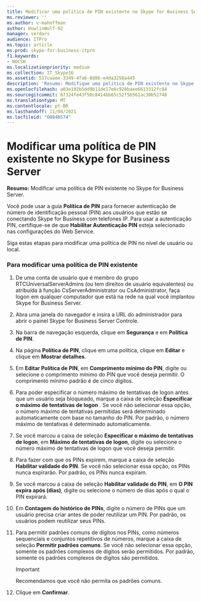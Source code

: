 ```yaml
---
title: Modificar uma política de PIN existente no Skype for Business Server
ms.reviewer: ''
ms.author: v-mahoffman
author: HowlinWolf-92
manager: serdars
audience: ITPro
ms.topic: article
ms.prod: skype-for-business-itpro
f1.keywords:
- NOCSH
ms.localizationpriority: medium
ms.collection: IT_Skype16
ms.assetid: 517caaee-3349-4fa6-8d86-e4da3258a445
description: 'Resumo: Modifique uma política de PIN existente no Skype for Business Server.'
ms.openlocfilehash: a03e192b5dd9b11de17e6c920baee6613312fc84
ms.sourcegitcommit: 67324fe43f50c8414bb65c52f5b561ac30b52748
ms.translationtype: MT
ms.contentlocale: pt-BR
ms.lasthandoff: 11/08/2021
ms.locfileid: "60848574"
---
```

# <a name="modify-an-existing-pin-policy-in-skype-for-business-server"></a>Modificar uma política de PIN existente no Skype for Business Server
 
**Resumo:** Modificar uma política de PIN existente no Skype for Business Server.
  
Você pode usar a guia **Política de PIN** para fornecer autenticação de número de identificação pessoal (PIN) aos usuários que estão se conectando Skype for Business com telefones IP. Para usar a autenticação PIN, certifique-se de que **Habilitar Autenticação PIN** esteja selecionado nas configurações do Web Service.
  
Siga estas etapas para modificar uma política de PIN no nível de usuário ou local. 
  
### <a name="to-modify-an-existing-pin-policy"></a>Para modificar uma política de PIN existente

1.  De uma conta de usuário que é membro do grupo RTCUniversalServerAdmins (ou tem direitos de usuário equivalentes) ou atribuída à função CsServerAdministrator ou CsAdministrator, faça logon em qualquer computador que está na rede na qual você implantou Skype for Business Server.
    
2. Abra uma janela do navegador e insira a URL do administrador para abrir o painel Skype for Business Server Controle. 
    
3. Na barra de navegação esquerda, clique em **Segurança** e em **Política de PIN**.
    
4. Na página **Política de PIN**, clique em uma política, clique em **Editar** e clique em **Mostrar detalhes**.
    
5. Em **Editar Política de PIN**, em **Comprimento mínimo do PIN**, digite ou selecione o comprimento mínimo do PIN que você deseja permitir. O comprimento mínimo padrão é de cinco dígitos.
    
6. Para poder especificar o número máximo de tentativas de logon antes que um usuário seja bloqueado, marque a caixa de seleção **Especificar o máximo de tentativas de logon** . Se você não selecionar essa opção, o número máximo de tentativas permitidas será determinado automaticamente com base no tamanho do PIN. Por padrão, o número máximo de tentativas é determinado automaticamente.
    
7. Se você marcou a caixa de seleção **Especificar o máximo de tentativas de logon**, em **Máximo de tentativas de logon**, digite ou selecione o número máximo de tentativas de logon que você deseja permitir.
    
8. Para fazer com que os PINs expirem, marque a caixa de seleção **Habilitar validade do PIN**. Se você não selecionar essa opção, os PINs nunca expirarão. Por padrão, os PINs nunca expiram.
    
9. Se você marcou a caixa de seleção **Habilitar validade do PIN**, em **O PIN expira após (dias)**, digite ou selecione o número de dias após o qual o PIN expirará.
    
10. Em **Contagem do histórico de PINs**, digite o número de PINs que um usuário precisa criar antes de poder reutilizar um PIN. Por padrão, os usuários podem reutilizar seus PINs.
    
11. Para permitir padrões comuns de dígitos nos PINs, como números sequenciais e conjuntos repetitivos de números, marque a caixa de seleção **Permitir padrões comuns**. Se você não selecionar essa opção, somente os padrões complexos de dígitos serão permitidos. Por padrão, somente os padrões complexos de dígitos são permitidos.
    
    > [!IMPORTANT]
    > Recomendamos que você não permita os padrões comuns. 
  
12. Clique em **Confirmar**.
    


